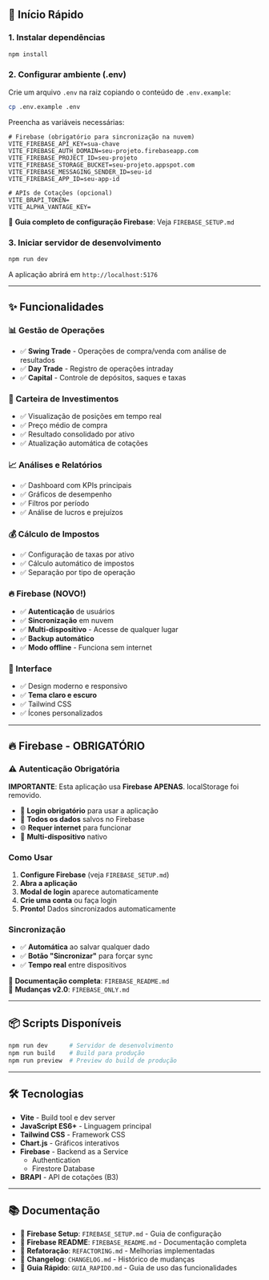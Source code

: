## 🚀 Início Rápido

### 1. Instalar dependências
```bash
npm install
```

### 2. Configurar ambiente (.env)

Crie um arquivo `.env` na raiz copiando o conteúdo de `.env.example`:

```bash
cp .env.example .env
```

Preencha as variáveis necessárias:

```env
# Firebase (obrigatório para sincronização na nuvem)
VITE_FIREBASE_API_KEY=sua-chave
VITE_FIREBASE_AUTH_DOMAIN=seu-projeto.firebaseapp.com
VITE_FIREBASE_PROJECT_ID=seu-projeto
VITE_FIREBASE_STORAGE_BUCKET=seu-projeto.appspot.com
VITE_FIREBASE_MESSAGING_SENDER_ID=seu-id
VITE_FIREBASE_APP_ID=seu-app-id

# APIs de Cotações (opcional)
VITE_BRAPI_TOKEN=
VITE_ALPHA_VANTAGE_KEY=
```

📖 **Guia completo de configuração Firebase**: Veja `FIREBASE_SETUP.md`

### 3. Iniciar servidor de desenvolvimento

```bash
npm run dev
```

A aplicação abrirá em `http://localhost:5176`

---

## ✨ Funcionalidades

### 📊 Gestão de Operações
- ✅ **Swing Trade** - Operações de compra/venda com análise de resultados
- ✅ **Day Trade** - Registro de operações intraday
- ✅ **Capital** - Controle de depósitos, saques e taxas

### 💼 Carteira de Investimentos
- ✅ Visualização de posições em tempo real
- ✅ Preço médio de compra
- ✅ Resultado consolidado por ativo
- ✅ Atualização automática de cotações

### 📈 Análises e Relatórios
- ✅ Dashboard com KPIs principais
- ✅ Gráficos de desempenho
- ✅ Filtros por período
- ✅ Análise de lucros e prejuízos

### 💰 Cálculo de Impostos
- ✅ Configuração de taxas por ativo
- ✅ Cálculo automático de impostos
- ✅ Separação por tipo de operação

### 🔥 Firebase (NOVO!)
- ✅ **Autenticação** de usuários
- ✅ **Sincronização** em nuvem
- ✅ **Multi-dispositivo** - Acesse de qualquer lugar
- ✅ **Backup automático**
- ✅ **Modo offline** - Funciona sem internet

### 🎨 Interface
- ✅ Design moderno e responsivo
- ✅ **Tema claro e escuro**
- ✅ Tailwind CSS
- ✅ Ícones personalizados

---

## 🔥 Firebase - OBRIGATÓRIO

### ⚠️ Autenticação Obrigatória

**IMPORTANTE**: Esta aplicação usa **Firebase APENAS**. localStorage foi removido.

- 🔐 **Login obrigatório** para usar a aplicação
- 💾 **Todos os dados** salvos no Firebase
- 🌐 **Requer internet** para funcionar
- 📱 **Multi-dispositivo** nativo

### Como Usar

1. **Configure Firebase** (veja `FIREBASE_SETUP.md`)
2. **Abra a aplicação**
3. **Modal de login** aparece automaticamente
4. **Crie uma conta** ou faça login
5. **Pronto!** Dados sincronizados automaticamente

### Sincronização

- ✅ **Automática** ao salvar qualquer dado
- ✅ **Botão "Sincronizar"** para forçar sync
- ✅ **Tempo real** entre dispositivos

📖 **Documentação completa**: `FIREBASE_README.md`  
📖 **Mudanças v2.0**: `FIREBASE_ONLY.md`

---

## 📦 Scripts Disponíveis

```bash
npm run dev      # Servidor de desenvolvimento
npm run build    # Build para produção
npm run preview  # Preview do build de produção
```

---

## 🛠️ Tecnologias

- **Vite** - Build tool e dev server
- **JavaScript ES6+** - Linguagem principal
- **Tailwind CSS** - Framework CSS
- **Chart.js** - Gráficos interativos
- **Firebase** - Backend as a Service
  - Authentication
  - Firestore Database
- **BRAPI** - API de cotações (B3)

---

## 📚 Documentação

- 📖 **Firebase Setup**: `FIREBASE_SETUP.md` - Guia de configuração
- 📖 **Firebase README**: `FIREBASE_README.md` - Documentação completa
- 📖 **Refatoração**: `REFACTORING.md` - Melhorias implementadas
- 📖 **Changelog**: `CHANGELOG.md` - Histórico de mudanças
- 📖 **Guia Rápido**: `GUIA_RAPIDO.md` - Guia de uso das funcionalidades
